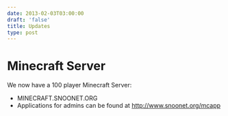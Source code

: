 ```yaml
--- 
date: 2013-02-03T03:00:00
draft: 'false'
title: Updates
type: post
---
```


# Minecraft Server
We now have a 100 player Minecraft Server:

- MINECRAFT.SNOONET.ORG
- Applications for admins can be found at http://www.snoonet.org/mcapp